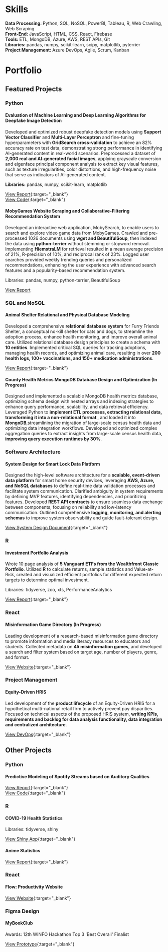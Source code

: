 # Skills

<b>Data Processing: </b>Python, SQL, NoSQL, PowerBI, Tableau, R, Web Crawling, Web Scraping  
<b>Front-End: </b>JavaScript, HTML, CSS, React, Firebase  
<b>Tools: </b>ETL, MongoDB, Azure, AWS, REST APIs, Git  
<b>Libraries: </b>pandas, numpy, scikit-learn, scipy, matplotlib, pyterrier  
<b>Project Management: </b>Azure DevOps, Agile, Scrum, Kanban

# Portfolio

## Featured Projects

### Python

#### Evaluation of Machine Learning and Deep Learning Algorithms for Deepfake Image Detection 

Developed and optimized robust deepfake detection models using <b>Support Vector Classifier</b> and <b>Multi-Layer Perceptron</b> and fine-tuning hyperparameters with <b>GridSearch cross-validation</b> to achieve an 82% accuracy rate on test data, demonstrating strong performance in identifying AI-generated content in real-world scenarios. Preprocessed a dataset of <b>2,000 real and AI-generated facial images</b>, applying grayscale conversion and eigenface principal component analysis to extract key visual features, such as texture irregularities, color distortions, and high-frequency noise that serve as indicators of AI-generated content.

<b>Libraries:</b> pandas, numpy, scikit-learn, matplotlib

[View Report](projects/deepfakes/DeepfakeDetectionFinalReport.pdf){:target="_blank"}  
[View Code](projects/deepfakes/DeepfakeDetectionCode.html){:target="_blank"}

#### MobyGames Website Scraping and Collaborative-Filtering Recommendation System

Developed an interactive web application, MobySearch, to enable users to search and explore video game data from MobyGames. Crawled and pre-processed 1026 documents using <b>wget and BeautifulSoup</b>, then indexed the data using <b>python-terrier</b> without stemming or stopword removal. Implementing <b>HiemstraLM</b> for retrieval resulted in a mean average precision of 21%, R-precision of 10%, and reciprocal rank of 23%. Logged user searches provided weekly trending queries and personalized recommendations, enhancing the user experience with advanced search features and a popularity-based recommendation system.

Libraries: pandas, numpy, python-terrier, BeautifulSoup

[View Report](projects/gamerecs/MobyGamesReport.pdf)

### SQL and NoSQL

#### Animal Shelter Relational and Physical Database Modeling

Developed a comprehensive <b>relational database system</b> for Furry Friends Shelter, a conceptual no-kill shelter for cats and dogs, to streamline the adoption process, enhance health monitoring, and improve overall animal care. Utilized relational database design principles to create a schema with <b>10 entities</b>. Implemented critical SQL queries for tracking adoptions, managing health records, and optimizing animal care, resulting in over <b>200 health logs, 100+ vaccinations, and 150+ medication administrations</b>.

[View Report](projects/animalshelter/FurryFriendsReport.pdf){:target="_blank"} 

#### County Health Metrics MongoDB Database Design and Optimization (In Progress)

Designed and implemented a scalable MongoDB health metrics database, optimizing schema design with nested arrays and indexing strategies to enhance query performance, scalability, and data retrieval efficiency. Leveraged Python to <b>implement ETL processes, extracting relational data, transforming it into a non-relational format </b>, and loaded it into <b>MongoDB</b>,streamlining the migration of large-scale census health data and optimizing data integration workflows. Developed and optimized complex aggregation queries to extract insights from large-scale census health data, <b>improving query execution runtimes by 30%</b>.

### Software Architecture

#### System Design for Smart Lock Data Platform

Designed the high-level software architecture for a <b>scalable, event-driven data platform</b> for smart home security devices, leveraging <b>AWS, Azure, and NoSQL databases</b> to define real-time data validation processes and facilitate system communication. Clarified ambiguity in system requirements by defining MVP features, identifying dependencies, and prioritizing features. Developed <b>REST API contracts</b> to ensure seamless data exchange between components, focusing on reliability and low-latency communication. Outlined comprehensive <b>logging, monitoring, and alerting schemas</b> to improve system observability and guide fault-tolerant design.

[View System Design Document](projects/smartlock/SmartLockSystemDesign.pdf){:target="_blank"}

### R

#### Investment Portfolio Analysis

Wrote 10 page analysis of <b>5 Vanguard ETFs from the Wealthfront Classic Portfolio</b>. Utilized <b>R</b> to calculate returns, sample statistics and Value-at-Risk, created and visualized efficient portfolios for different expected return targets to determine optimal investment.

Libraries: tidyverse, zoo, xts, PerformanceAnalytics

[View Report](projects/investment/InvestmentFinalReport.pdf){:target="_blank"}

### React

#### Misinformation Game Directory (In Progress)

Leading development of a research-based misinformation game directory to promote information and media literacy resources to educators and students. Collected metadata on <b>45 misinformation games</b>, and developed a search and filter system based on target age, number of players, genre, and format.

[View Website](https://opalsugar.github.io/misinfowb/){:target="_blank"}

### Project Management

#### Equity-Driven HRIS

Led development of the <b>product lifecycle</b> of an Equity-Driven HRIS for a hypothetical multi-national retail firm to actively prevent pay disparities. Focused on technical aspects of the proposed HRIS system, <b>writing KPIs, requirements and backlog for data analysis functionality, data integration and centralized architecture</b>.

[View DevOps](https://dev.azure.com/info380ba1/BA1%20Project/_wiki/wikis/BA1-Project.wiki/37/Executive-Summary){:target="_blank"}

## Other Projects

### Python

#### Predictive Modeling of Spotify Streams based on Auditory Qualities 

[View Report](projects/spotify/SpotifyReport.pdf){:target="_blank"}  
[View Code](projects/spotify/SpotifyCode.pdf){:target="_blank"}

### R

#### COVID-19 Health Statistics

Libraries: tidyverse, shiny

[View Shiny App](https://reneesingh.shinyapps.io/201_project/){:target="_blank"}

#### Anime Statistics

[View Report](projects/animestats/AnimeFinalReport.html){:target="_blank"}

### React

#### Flow: Productivity Website

[View Website](https://productivity-d4bde.web.app){:target="_blank"}

### Figma Design

#### MyBookClub

Awards: 12th WINFO Hackathon Top 3 'Best Overall' Finalist

[View Prototype](https://www.figma.com/proto/LDN98uWUMUIRdaqkbLvtn6/Winfo-Hackathon?node-id=37-1470&starting-point-node-id=37%3A1470
){:target="_blank"}

